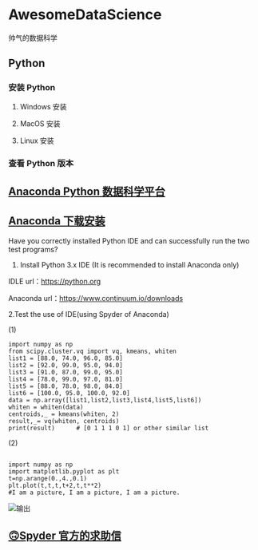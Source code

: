 # AwesomeDataScience
 帅气的数据科学

## Python


### 安装 Python

1. Windows 安装

2. MacOS 安装

3. Linux 安装


### 查看 Python 版本


## [Anaconda Python 数据科学平台](https://www.anaconda.com/)

## [Anaconda 下载安装](https://www.anaconda.com/download/)


Have you correctly installed Python IDE and can successfully run the two test programs?

1. Install Python 3.x IDE (It is recommended to install Anaconda only)

IDLE url：https://python.org

Anaconda url：https://www.continuum.io/downloads

2.Test the use of IDE(using Spyder of Anaconda)

(1)

```
import numpy as np
from scipy.cluster.vq import vq, kmeans, whiten
list1 = [88.0, 74.0, 96.0, 85.0]
list2 = [92.0, 99.0, 95.0, 94.0]
list3 = [91.0, 87.0, 99.0, 95.0]
list4 = [78.0, 99.0, 97.0, 81.0]
list5 = [88.0, 78.0, 98.0, 84.0]
list6 = [100.0, 95.0, 100.0, 92.0]
data = np.array([list1,list2,list3,list4,list5,list6])
whiten = whiten(data)
centroids,_ = kmeans(whiten, 2)
result,_= vq(whiten, centroids)
print(result)      # [0 1 1 1 0 1] or other similar list

```

(2)

```

import numpy as np
import matplotlib.pyplot as plt
t=np.arange(0.,4.,0.1)
plt.plot(t,t,t,t+2,t,t**2)
#I am a picture, I am a picture, I am a picture.

```

![输出](https://user-images.githubusercontent.com/11325103/38465879-a676f90c-3b53-11e8-9dec-fb63f0589837.png)


## [🙃Spyder 官方的求助信](https://github.com/spyder-ide/spyder/wiki/Anaconda-stopped-funding-Spyder)


## 
